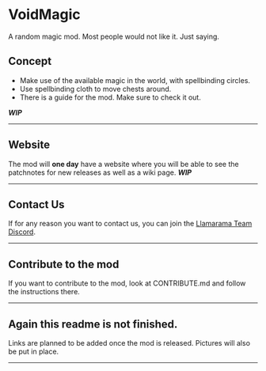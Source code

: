 # VoidMagic
A random magic mod. Most people would not like it. Just saying.

## Concept
* Make use of the available magic in the world, with spellbinding circles.
* Use spellbinding cloth to move chests around.
* There is a guide for the mod. Make sure to check it out.

_***WIP***_

---
## Website
The mod will **one day** have a website where you will be able to see the patchnotes for new releases as well as a wiki page.
__***WIP***__

---
## Contact Us
If for any reason you want to contact us, you can join the [Llamarama Team Discord](https://discord.gg/M7e7tYCKZk).

---
## Contribute to the mod
If you want to contribute to the mod, look at CONTRIBUTE.md and follow the instructions there.

---

## Again this readme is not finished.
Links are planned to be added once the mod is released. Pictures will also be put in place.

---